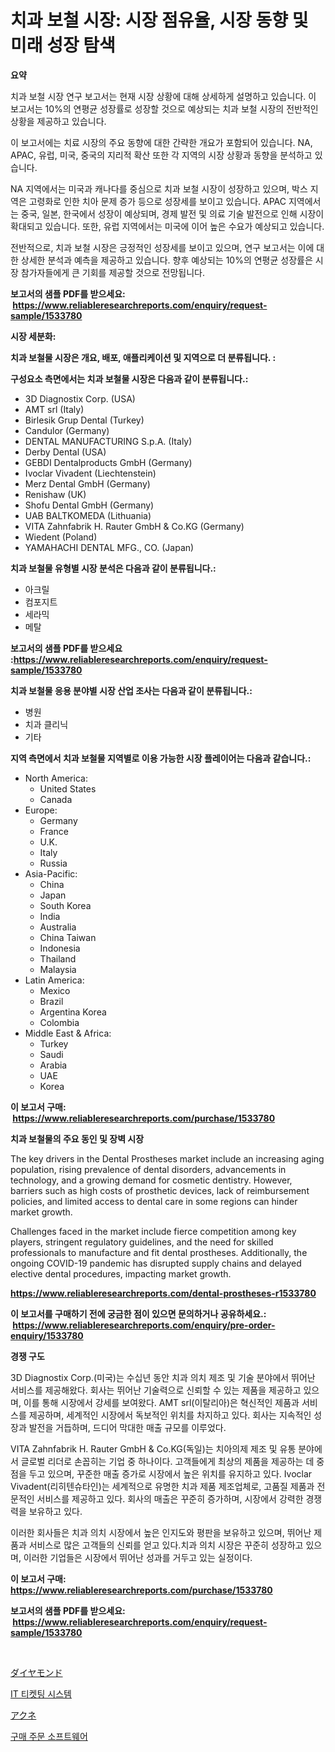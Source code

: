 <p><h1>치과 보철 시장: 시장 점유율, 시장 동향 및 미래 성장 탐색</h1></p><p><strong>요약</strong></p>
<p><p>치과 보철 시장 연구 보고서는 현재 시장 상황에 대해 상세하게 설명하고 있습니다. 이 보고서는 10%의 연평균 성장률로 성장할 것으로 예상되는 치과 보철 시장의 전반적인 상황을 제공하고 있습니다.</p><p>이 보고서에는 치료 시장의 주요 동향에 대한 간략한 개요가 포함되어 있습니다. NA, APAC, 유럽, 미국, 중국의 지리적 확산 또한 각 지역의 시장 상황과 동향을 분석하고 있습니다.</p><p>NA 지역에서는 미국과 캐나다를 중심으로 치과 보철 시장이 성장하고 있으며, 박스 지역은 고령화로 인한 치아 문제 증가 등으로 성장세를 보이고 있습니다. APAC 지역에서는 중국, 일본, 한국에서 성장이 예상되며, 경제 발전 및 의료 기술 발전으로 인해 시장이 확대되고 있습니다. 또한, 유럽 지역에서는 미국에 이어 높은 수요가 예상되고 있습니다.</p><p>전반적으로, 치과 보철 시장은 긍정적인 성장세를 보이고 있으며, 연구 보고서는 이에 대한 상세한 분석과 예측을 제공하고 있습니다. 향후 예상되는 10%의 연평균 성장률은 시장 참가자들에게 큰 기회를 제공할 것으로 전망됩니다.</p></p>
<p><strong>보고서의 샘플 PDF를 받으세요: &nbsp;<a href="https://www.reliableresearchreports.com/enquiry/request-sample/1533780">https://www.reliableresearchreports.com/enquiry/request-sample/1533780</a></strong></p>
<p><strong>시장 세분화:</strong></p>
<p><strong> 치과 보철물 시장은 개요, 배포, 애플리케이션 및 지역으로 더 분류됩니다. :</strong></p>
<p><strong>구성요소 측면에서는 치과 보철물 시장은 다음과 같이 분류됩니다.:</strong></p>
<p><ul><li>3D Diagnostix Corp. (USA)</li><li>AMT srl (Italy)</li><li>Birlesik Grup Dental (Turkey)</li><li>Candulor (Germany)</li><li>DENTAL MANUFACTURING S.p.A. (Italy)</li><li>Derby Dental (USA)</li><li>GEBDI Dentalproducts GmbH (Germany)</li><li>Ivoclar Vivadent (Liechtenstein)</li><li>Merz Dental GmbH (Germany)</li><li>Renishaw (UK)</li><li>Shofu Dental GmbH (Germany)</li><li>UAB BALTKOMEDA (Lithuania)</li><li>VITA Zahnfabrik H. Rauter GmbH & Co.KG (Germany)</li><li>Wiedent (Poland)</li><li>YAMAHACHI DENTAL MFG., CO. (Japan)</li></ul></p>
<p><strong> 치과 보철물 유형별 시장 분석은 다음과 같이 분류됩니다.:</strong></p>
<p><ul><li>아크릴</li><li>컴포지트</li><li>세라믹</li><li>메탈</li></ul></p>
<p><strong>보고서의 샘플 PDF를 받으세요 :<a href="https://www.reliableresearchreports.com/enquiry/request-sample/1533780">https://www.reliableresearchreports.com/enquiry/request-sample/1533780</a></strong></p>
<p><strong> 치과 보철물 응용 분야별 시장 산업 조사는 다음과 같이 분류됩니다.:</strong></p>
<p><ul><li>병원</li><li>치과 클리닉</li><li>기타</li></ul></p>
<p><strong>지역 측면에서 치과 보철물 지역별로 이용 가능한 시장 플레이어는 다음과 같습니다.:</strong></p>
<p><ul>
    <li>
        North America:
        <ul>
            <li>United States</li>
            <li>Canada</li>
        </ul>
    </li>
    <li>
        Europe:
        <ul>
            <li>Germany</li>
            <li>France</li>
            <li>U.K.</li>
            <li>Italy</li>
            <li>Russia</li>
        </ul>
    </li>
    <li>
        Asia-Pacific:
        <ul>
            <li>China</li>
            <li>Japan</li>
            <li>South Korea</li>
            <li>India</li>
            <li>Australia</li>
            <li>China Taiwan</li>
            <li>Indonesia</li>
            <li>Thailand</li>
            <li>Malaysia</li>
        </ul>
    </li>
    <li>
        Latin America:
        <ul>
            <li>Mexico</li>
            <li>Brazil</li>
            <li>Argentina Korea</li>
            <li>Colombia</li>
        </ul>
    </li>
    <li>
        Middle East & Africa:
        <ul>
            <li>Turkey</li>
            <li>Saudi</li>
            <li>Arabia</li>
            <li>UAE</li>
            <li>Korea</li>
        </ul>
    </li>
    </ul></p>
<p><strong>이 보고서 구매: &nbsp;<a href="https://www.reliableresearchreports.com/purchase/1533780">https://www.reliableresearchreports.com/purchase/1533780</a></strong></p>
<p><strong>치과 보철물의 주요 동인 및 장벽 시장</strong></p>
<p><p>The key drivers in the Dental Prostheses market include an increasing aging population, rising prevalence of dental disorders, advancements in technology, and a growing demand for cosmetic dentistry. However, barriers such as high costs of prosthetic devices, lack of reimbursement policies, and limited access to dental care in some regions can hinder market growth. </p><p>Challenges faced in the market include fierce competition among key players, stringent regulatory guidelines, and the need for skilled professionals to manufacture and fit dental prostheses. Additionally, the ongoing COVID-19 pandemic has disrupted supply chains and delayed elective dental procedures, impacting market growth.</p></p>
<p><strong><a href="https://www.reliableresearchreports.com/dental-prostheses-r1533780">https://www.reliableresearchreports.com/dental-prostheses-r1533780</a></strong></p>
<p><strong>이 보고서를 구매하기 전에 궁금한 점이 있으면 문의하거나 공유하세요.: &nbsp;<a href="https://www.reliableresearchreports.com/enquiry/pre-order-enquiry/1533780">https://www.reliableresearchreports.com/enquiry/pre-order-enquiry/1533780</a></strong></p>
<p><strong>경쟁 구도</strong></p>
<p><p>3D Diagnostix Corp.(미국)는 수십년 동안 치과 의치 제조 및 기술 분야에서 뛰어난 서비스를 제공해왔다. 회사는 뛰어난 기술력으로 신뢰할 수 있는 제품을 제공하고 있으며, 이를 통해 시장에서 강세를 보여왔다. AMT srl(이탈리아)은 혁신적인 제품과 서비스를 제공하며, 세계적인 시장에서 독보적인 위치를 차지하고 있다. 회사는 지속적인 성장과 발전을 거듭하며, 드디어 막대한 매출 규모를 이루었다.</p><p>VITA Zahnfabrik H. Rauter GmbH & Co.KG(독일)는 치아의제 제조 및 유통 분야에서 글로벌 리더로 손꼽히는 기업 중 하나이다. 고객들에게 최상의 제품을 제공하는 데 중점을 두고 있으며, 꾸준한 매출 증가로 시장에서 높은 위치를 유지하고 있다. Ivoclar Vivadent(리히텐슈타인)는 세계적으로 유명한 치과 제품 제조업체로, 고품질 제품과 전문적인 서비스를 제공하고 있다. 회사의 매출은 꾸준히 증가하며, 시장에서 강력한 경쟁력을 보유하고 있다.</p><p>이러한 회사들은 치과 의치 시장에서 높은 인지도와 평판을 보유하고 있으며, 뛰어난 제품과 서비스로 많은 고객들의 신뢰를 얻고 있다.치과 의치 시장은 꾸준히 성장하고 있으며, 이러한 기업들은 시장에서 뛰어난 성과를 거두고 있는 실정이다.</p></p>
<p><strong>이 보고서 구매: &nbsp; <a href="https://www.reliableresearchreports.com/purchase/1533780">https://www.reliableresearchreports.com/purchase/1533780</a></strong></p>
<p><strong>보고서의 샘플 PDF를 받으세요: &nbsp;<a href="https://www.reliableresearchreports.com/enquiry/request-sample/1533780">https://www.reliableresearchreports.com/enquiry/request-sample/1533780</a></strong><strong></strong></p>
<p>&nbsp;</p>
<p><p><a href="https://medium.com/@evans21bill/%E3%83%80%E3%82%A4%E3%83%A4%E3%83%A2%E3%83%B3%E3%83%89%E5%B8%82%E5%A0%B4%E3%81%AE%E6%B4%9E%E5%AF%9F-%E5%B8%82%E5%A0%B4%E5%8B%95%E5%90%91-%E6%88%90%E9%95%B7-2024%E5%B9%B4%E3%81%8B%E3%82%892031%E5%B9%B4%E3%81%BE%E3%81%A7%E3%81%AE%E4%BA%88%E6%B8%AC-8a2e5c77034a">ダイヤモンド</a></p><p><a href="https://medium.com/@abelusikowski95672023/it-%ED%8B%B0%EC%BC%93%ED%8C%85-%EC%8B%9C%EC%8A%A4%ED%85%9C-%EC%8B%9C%EC%9E%A5%EC%9D%80-%EC%8B%9C%EC%9E%A5-%EC%A0%90%EC%9C%A0%EC%9C%A8-%EC%8B%9C%EC%9E%A5-%EB%8F%99%ED%96%A5-%EB%B0%8F-%EC%8B%9C%EC%9E%A5-%EC%84%B1%EC%9E%A5%EC%97%90-%EA%B4%80%ED%95%9C-%EC%A0%95%EB%B3%B4%EB%A5%BC-%EC%A0%9C%EA%B3%B5%ED%95%A9%EB%8B%88%EB%8B%A4-acd4d69302cf">IT 티켓팅 시스템</a></p><p><a href="https://medium.com/@santosuigrtley997836/%E3%81%AB%E3%81%8D%E3%81%B3%E5%B8%82%E5%A0%B4%E3%81%AE%E3%83%A1%E3%83%88%E3%83%AA%E3%82%AF%E3%82%B9%E3%81%AE%E3%83%87%E3%82%B3%E3%83%BC%E3%83%89-%E5%B8%82%E5%A0%B4%E3%82%B7%E3%82%A7%E3%82%A2-%E3%83%88%E3%83%AC%E3%83%B3%E3%83%89-%E6%88%90%E9%95%B7%E3%83%91%E3%82%BF%E3%83%BC%E3%83%B3-7faf485ee63b">アクネ</a></p><p><a href="https://medium.com/@dinty11332244/%EC%A3%BC%EB%AC%B8%EC%84%9C-%EC%86%8C%ED%94%84%ED%8A%B8%EC%9B%A8%EC%96%B4-%EC%8B%9C%EC%9E%A5-%EA%B7%9C%EB%AA%A8-cagr-%EB%8F%99%ED%96%A5-2024-2030-2356fe85dd5d">구매 주문 소프트웨어</a></p></p>